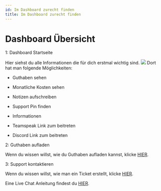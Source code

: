 ```yaml
---
id: Im Dashboard zurecht finden
title: Im Dashboard zurecht finden
---
```


# Dashboard Übersicht



1: Dashboard Startseite

Hier siehst du alle Informationen die für dich erstmal wichtig sind.
![](https://screen.r-it.link/FonU7/VedEhEQu28.png/raw)
Dort hat man folgende Möglichkeiten:
- Guthaben sehen
 
- Monatliche Kosten sehen
 
- Notizen aufschreiben 

- Support Pin finden
 
- Informationen

- Teamspeak Link zum beitreten

- Discord Link zum beitreten


2: Guthaben aufladen

Wenn du wissen willst, wie du Guthaben aufladen kannst, klicke [HIER](https://faq.robin-it.de/docs/Account/Gutscheincode%20Nutzung).

3: Support kontaktieren

Wenn du wissen willst, wie man ein Ticket erstellt, klicke [HIER](https://faq.robin-it.de/docs/Allgemein/Ticket%20Support).

Eine Live Chat Anleitung findest du [HIER](https://faq.robin-it.de/docs/Allgemein/Livechat%20nutzung).

